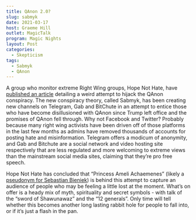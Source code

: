 ```yaml
---
title: QAnon 2.0?
slug: sabmyk
date: 2021-03-17
host: Graeme Hill
outlet: MagicTalk
program: Magic Nights
layout: Post
categories:
  - Skepticism
tags:
  - Sabmyk
  - QAnon
---
```


A group who monitor extreme Right Wing groups, Hope Not Hate, have [published an article](https://www.hopenothate.org.uk/2021/02/12/the-sabmyk-network-how-a-mysterious-disinformation-network-is-hijacking-qanon/) detailing a weird attempt to hijack the QAnon conspiracy. The new conspiracy theory, called Sabmyk, has been creating new channels on Telegram, Gab and BitChute in an attempt to entice those who have become disillusioned with QAnon since Trump left office and the promises of QAnon fell through. Why not Facebook and Twitter? Probably because many right wing activists have been driven off of those platforms in the last few months as admins have removed thousands of accounts for posting hate and misinformation. Telegram offers a modicum of anonymity, and Gab and Bitchute are a social network and video hosting site respectively that are less regulated and more welcoming to extreme views than the mainstream social media sites, claiming that they’re pro free speech.

<!-- more -->

Hope Not Hate has concluded that “Princess Ameli Achaemenes” (likely a [pseudonym for Sebastian Bieniek](https://www.independent.co.uk/news/world/europe/sabmyk-network-qanon-conspiracy-theories-b1820639.html)) is behind this attempt to capture an audience of people who may be feeling a little lost at the moment. What’s on offer is a heady mix of myth, spirituality and secret symbols - with talk of the “sword of Shawunawaz” and the “12 generals”. Only time will tell whether this becomes another long lasting rabbit hole for people to fall into, or if it’s just a flash in the pan.
